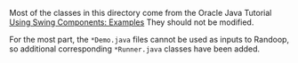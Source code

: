 Most of the classes in this directory come from the Oracle Java Tutorial
[Using Swing Components: Examples](https://docs.oracle.com/javase/tutorial/uiswing/examples/components/index.html)
They should not be modified.

For the most part, the `*Demo.java` files cannot be used as inputs to Randoop, so
additional corresponding `*Runner.java` classes have been added.
